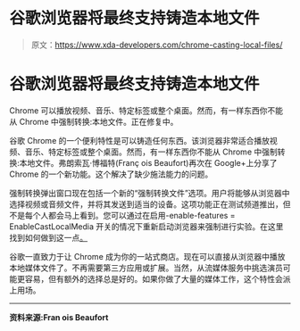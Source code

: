 # 谷歌浏览器将最终支持铸造本地文件

> 原文：<https://www.xda-developers.com/chrome-casting-local-files/>

# 谷歌浏览器将最终支持铸造本地文件

Chrome 可以播放视频、音乐、特定标签或整个桌面。然而，有一样东西你不能从 Chrome 中强制转换:本地文件。正在修复中。

谷歌 Chrome 的一个便利特性是可以铸造任何东西。该浏览器非常适合播放视频、音乐、特定标签或整个桌面。然而，有一样东西你不能从 Chrome 中强制转换:本地文件。弗朗索瓦·博福特(Franç ois Beaufort)再次在 Google+上分享了 Chrome 的一个新功能。这个解决了缺少施法能力的问题。

强制转换弹出窗口现在包括一个新的“强制转换文件”选项。用户将能够从浏览器中选择视频或音频文件，并将其发送到适当的设备。这项功能正在测试频道推出，但不是每个人都会马上看到。您可以通过在启用-enable-features = EnableCastLocalMedia 开关的情况下重新启动浏览器来强制进行实验。在这里找到如何做到这一点[。](https://www.chromium.org/developers/how-tos/run-chromium-with-flags)

谷歌一直致力于让 Chrome 成为你的一站式商店。现在可以直接从浏览器中播放本地媒体文件了。不再需要第三方应用或扩展。当然，从流媒体服务中挑选演员可能更容易，但有额外的选择总是好的。如果你做了大量的媒体工作，这个特性会派上用场。

* * *

**资料来源:Fran ois Beaufort**
